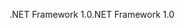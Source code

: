 <span data-ttu-id="87332-101">.NET Framework 1.0</span><span class="sxs-lookup"><span data-stu-id="87332-101">.NET Framework 1.0</span></span>